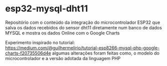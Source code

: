 # esp32-mysql-dht11
Repositório com o conteúdo da integração do microcontrolador ESP32  que salva os dados recebidos do sensor dht11 diretamente num banco de dados MYSQL e mostra os dados Online com o Google Charts

Experimento inspirado no tutorial: https://medium.com/@guilhermelirio/tutorial-esp8266-mysql-php-google-charts-f20735506d4e
algumas alterações foram feitas como, o modelo do microcontrolador e a versão adotada da linguagem PHP 
